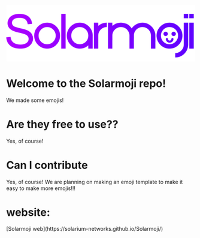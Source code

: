<p align="center">
  <img src="https://github.com/Solarium-Networks/Solarmoji/blob/main/sources/Solarmoji.png?raw=true" />
</p>
<h1>Welcome to the Solarmoji repo!</h1>
We made some emojis!
<h1>Are they free to use??</h1>
Yes, of course!
<h1>Can I contribute</h1>
Yes, of course! We are planning on making an emoji template to make it easy to make more emojis!!!
<h1>website:</h1>
[Solarmoji web](https://solarium-networks.github.io/Solarmoji/)
